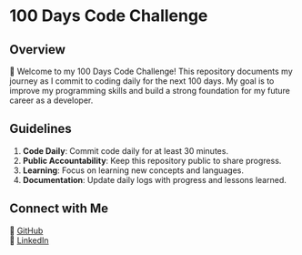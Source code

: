 # 100 Days Code Challenge

## Overview
🚀 Welcome to my 100 Days Code Challenge! This repository documents my journey as I commit to coding daily for the next 100 days. My goal is to improve my programming skills and build a strong foundation for my future career as a developer.

## Guidelines
1. **Code Daily**: Commit code daily for at least 30 minutes.
2. **Public Accountability**: Keep this repository public to share progress.
3. **Learning**: Focus on learning new concepts and languages.
4. **Documentation**: Update daily logs with progress and lessons learned.

## Connect with Me
🌟 [GitHub](https://github.com/Hasanraza09)  
🔗 [LinkedIn](https://www.linkedin.com/in/hasan-raza-541b09228/) 
